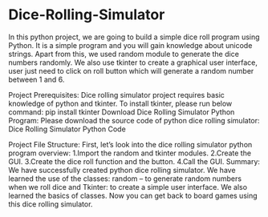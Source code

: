 # Dice-Rolling-Simulator
In this python project, we are going to build a simple dice roll program using Python.
It is a simple program and you will gain knowledge about unicode strings. Apart from this, we used random module to generate the dice numbers randomly.
We also use tkinter to create a graphical user interface, user just need to click on roll button which will generate a random number between 1 and 6.

Project Prerequisites:
   Dice rolling simulator project requires basic knowledge of python and tkinter.
To install tkinter, please run below command:
           pip install tkinter
 Download Dice Rolling Simulator Python Program:
           Please download the source code of python dice rolling simulator: Dice Rolling Simulator Python Code

Project File Structure:
        First, let’s look into the dice rolling simulator python program overview:
               1.Import the random and tkinter modules.
               2.Create the GUI.
               3.Create the dice roll function and the button.
               4.Call the GUI.
Summary:
      We have successfully created python dice rolling simulator. We have learned the use of the classes: random – to generate random numbers when we roll dice and Tkinter: to create a simple user interface. We also learned the basics of classes. Now you can get back to board games using this dice rolling simulator.
